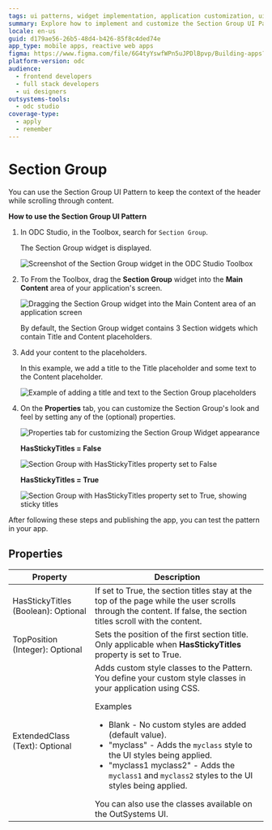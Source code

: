 ```yaml
---
tags: ui patterns, widget implementation, application customization, ui design
summary: Explore how to implement and customize the Section Group UI Pattern in OutSystems Developer Cloud (ODC) to enhance application interfaces.
locale: en-us
guid: d179ae56-26b5-48d4-b426-85f8c4ded74e
app_type: mobile apps, reactive web apps
figma: https://www.figma.com/file/6G4tyYswfWPn5uJPDlBpvp/Building-apps?type=design&node-id=3203%3A11548&t=ZwHw8hXeFhwYsO5V-1
platform-version: odc
audience:
  - frontend developers
  - full stack developers
  - ui designers
outsystems-tools:
  - odc studio
coverage-type:
  - apply
  - remember
---
```


# Section Group

You can use the Section Group UI Pattern to keep the context of the header while scrolling through content.

**How to use the Section Group UI Pattern**

1. In ODC Studio, in the Toolbox, search for `Section Group`.
  
    The Section Group widget is displayed.

    ![Screenshot of the Section Group widget in the ODC Studio Toolbox](images/sectiongroup-1-ss.png "Section Group Widget in ODC Studio Toolbox") 

1. To From the Toolbox, drag the **Section Group** widget into the **Main Content** area of your application's screen.

    ![Dragging the Section Group widget into the Main Content area of an application screen](images/sectiongroup-2-ss.png "Dragging Section Group Widget into Main Content Area")

    By default, the Section Group widget contains 3 Section widgets which contain Title and Content placeholders.

1. Add your content to the placeholders.

    In this example, we add a title to the Title placeholder and some text to the Content placeholder. 

    ![Example of adding a title and text to the Section Group placeholders](images/sectiongroup-3-ss.png "Adding Content to Section Group Widget Placeholders")

1. On the **Properties** tab, you can customize the Section Group's look and feel by setting any of the (optional) properties.

    ![Properties tab for customizing the Section Group Widget appearance](images/sectiongroup-4-ss.png "Section Group Properties Tab")

    **HasStickyTitles = False**

    ![Section Group with HasStickyTitles property set to False](images/sectiongroup-5-ss.png "Section Group Widget with Non-Sticky Titles")

    **HasStickyTitles = True**

    ![Section Group with HasStickyTitles property set to True, showing sticky titles](images/sectiongroup-6-ss.png "Section Group Widget with Sticky Titles")

After following these steps and publishing the app, you can test the pattern in your app.

## Properties

| Property                            | Description                                                                                                                                                                                                                                                                                                                                                                                                                                                                                                                                                                                                            |
|-------------------------------------|------------------------------------------------------------------------------------------------------------------------------------------------------------------------------------------------------------------------------------------------------------------------------------------------------------------------------------------------------------------------------------------------------------------------------------------------------------------------------------------------------------------------------------------------------------------------------------------------------------------------|
| HasStickyTitles (Boolean): Optional | If set to True, the section titles stay at the top of the page while the user scrolls through the content. If false, the section titles scroll with the content.                                                                                                                                                                                                                                                                                                                                                                                                                                                       |
| TopPosition (Integer): Optional     | Sets the position of the first section title. Only applicable when **HasStickyTitles** property is set to True.                                                                                                                                                                                                                                                                                                                                                                                                                                                                                                        |
| ExtendedClass (Text): Optional      | Adds custom style classes to the Pattern. You define your custom style classes in your application using CSS. <p>Examples <ul><li>Blank - No custom styles are added (default value).</li><li>"myclass" - Adds the ``myclass`` style to the UI styles being applied.</li><li>"myclass1 myclass2" - Adds the ``myclass1`` and ``myclass2`` styles to the UI styles being applied.</li></ul></p>You can also use the classes available on the OutSystems UI. |
